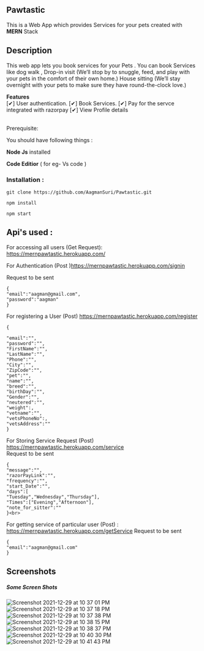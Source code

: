 ## Pawtastic 

This is a Web App which provides Services for your pets created with **MERN** Stack

## Description

This web app lets you book services for your Pets . You can book Services like dog walk , Drop-in visit
(We’ll stop by to snuggle, feed, and play with your pets in the comfort of their own home.) House sitting
(We’ll stay overnight with your pets to make sure they have round-the-clock love.)


**Features** <br>
 [✔] User authentication.
 [✔] Book Services.
 [✔] Pay for the servce integrated with razorpay
 [✔] View Profile details <br><br>

Prerequisite:

You should have following things : <br>

**Node Js** installed <br>

**Code Editior** ( for eg- Vs code )

### Installation :
 
```
git clone https://github.com/AagmanSuri/Pawtastic.git
```

```
npm install 
```

```
npm start
```

## Api's used : 

For accessing all users (Get Request):  https://mernpawtastic.herokuapp.com/

For Authentication (Post )https://mernpawtastic.herokuapp.com/signin<br>

Request to be sent 
```
{
"email":"aagman@gmail.com",
"password":"aagman"
}
```
For registering a User (Post) https://mernpawtastic.herokuapp.com/register
```
{

"email":"",
"password":"",
"FirstName":"",
"LastName":"",
"Phone":"",
"City":"",
"ZipCode":"",
"pet":"",
"name":"",
"breed":"",
"birthDay":"",
"Gender":"",
"neutered":"",
"weight":,
"vetname":"",
"vetsPhoneNo":,
"vetsAddress":""
}
```

For Storing Service Request (Post) https://mernpawtastic.herokuapp.com/service <br>
Request to be sent 
```
{
"message":"",
"razorPayLink":"",
"frequency":"",
"start_Date":"",
"days":[
"Tuesday","Wednesday","Thursday"],
"Times":["Evening","Afternoon"],
"note_for_sitter":""
}<br>
```
For getting service of particular user (Post) : https://mernpawtastic.herokuapp.com/getService
Request to be sent 
```
{
"email":"aagman@gmail.com"
}
```

## Screenshots

##### Some Screen Shots 

![Screenshot 2021-12-29 at 10 37 01 PM](https://user-images.githubusercontent.com/63902687/147686588-0805a1d7-58a8-4eb2-943c-ecd4275dbb9a.png)
![Screenshot 2021-12-29 at 10 37 18 PM](https://user-images.githubusercontent.com/63902687/147686613-93049313-c027-4955-94c2-67def98c6d2c.png)
![Screenshot 2021-12-29 at 10 37 38 PM](https://user-images.githubusercontent.com/63902687/147686636-dcfe2673-f59c-4539-a499-5290dde8b74f.png)
![Screenshot 2021-12-29 at 10 38 15 PM](https://user-images.githubusercontent.com/63902687/147686674-97b572ac-3b1e-4523-82eb-817d8e63a8aa.png)
![Screenshot 2021-12-29 at 10 38 37 PM](https://user-images.githubusercontent.com/63902687/147686701-db81c344-59c9-4e1e-b7dc-9308c49017e3.png)
![Screenshot 2021-12-29 at 10 40 30 PM](https://user-images.githubusercontent.com/63902687/147686836-7a4e7270-4618-4b7e-a643-183c77a6fe8f.png)
![Screenshot 2021-12-29 at 10 41 43 PM](https://user-images.githubusercontent.com/63902687/147686921-bd241838-5855-4c8b-89c9-ce1c39f53038.png)




